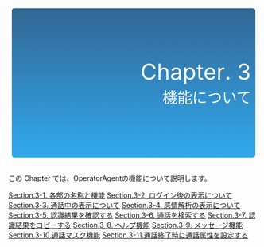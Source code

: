 <table style="border-collapse: separate; border-spacing: 5px 0; margin: 0 auto; width: 500px;">
  <tr>
    <td style="color: #fff; background: linear-gradient(#326693, #31A9EE); border-radius: 5px; width: 600px; height: 300px; text-align: right;">
      <font style="font-size: 45px">Chapter. 3</font><br />
      <font style="font-size: 30px">機能について</font>
    </td>
  </tr>
</table>
<br />

この Chapter では、OperatorAgentの機能について説明します。

[Section.3-1.	各部の名称と機能](3-1.md)
[Section.3-2.	ログイン後の表示について](3-2.md)
[Section.3-3.	通話中の表示について](3-3.md)
[Section.3-4.	感情解析の表示について](3-4.md)
[Section.3-5.	認識結果を確認する](3-5.md)
[Section.3-6.	通話を検索する](3-6.md)
[Section.3-7.	認識結果をコピーする](3-7.md)
[Section.3-8.	ヘルプ機能](3-8.md)
[Section.3-9.	メッセージ機能](3-9.md)
[Section.3-10.通話マスク機能](3-10.md)
[Section.3-11.通話終了時に通話属性を設定する](3-11.md)
